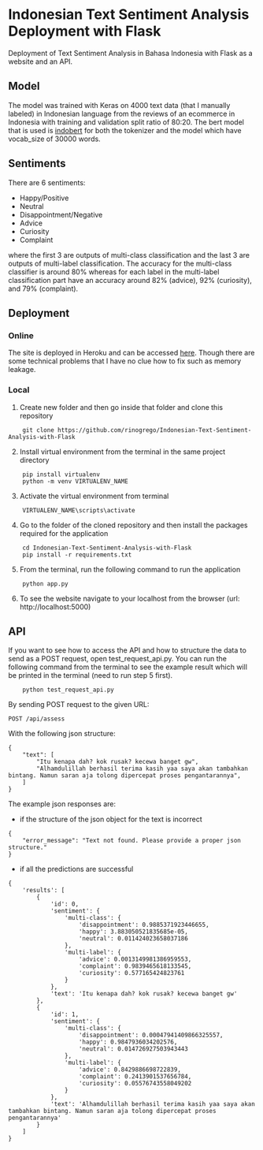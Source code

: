 # Indonesian Text Sentiment Analysis Deployment with Flask

Deployment of Text Sentiment Analysis in Bahasa Indonesia with Flask as a website and an API.

## Model

The model was trained with Keras on 4000 text data (that I manually labeled) in Indonesian language from the reviews of an ecommerce in Indonesia with training and validation split ratio of 80:20. The bert model that is used is [indobert](https://huggingface.co/indobenchmark/indobert-lite-large-p2/) for both the tokenizer and the model which have vocab_size of 30000 words.

## Sentiments

There are 6 sentiments:

- Happy/Positive
- Neutral
- Disappointment/Negative
- Advice
- Curiosity
- Complaint

where the first 3 are outputs of multi-class classification and the last 3 are outputs of multi-label classification. The accuracy for the multi-class classifier is around 80% whereas for each label in the multi-label classification part have an accuracy around 82% (advice), 92% (curiosity), and 79% (complaint).

## Deployment

### Online

The site is deployed in Heroku and can be accessed [here](https://teks-sentimen-analisis.herokuapp.com). Though there are some technical problems that I have no clue how to fix such as memory leakage.

### Local

1. Create new folder and then go inside that folder and clone this repository
```
    git clone https://github.com/rinogrego/Indonesian-Text-Sentiment-Analysis-with-Flask
```
2. Install virtual environment from the terminal in the same project directory
```
    pip install virtualenv
    python -m venv VIRTUALENV_NAME
```
3. Activate the virtual environment from terminal
```
    VIRTUALENV_NAME\scripts\activate
```
4. Go to the folder of the cloned repository and then install the packages required for the application
```
    cd Indonesian-Text-Sentiment-Analysis-with-Flask
    pip install -r requirements.txt
```
5. From the terminal, run the following command to run the application
```
    python app.py
```
6. To see the website navigate to your localhost from the browser (url: http://localhost:5000)

## API
If you want to see how to access the API and how to structure the data to send as a POST request, open test_request_api.py. You can run the following command from the terminal to see the example result which will be printed in the terminal (need to run step 5 first).
```
    python test_request_api.py
```
By sending POST request to the given URL:
```
POST /api/assess
```
With the following json structure:
```
{
    "text": [
        "Itu kenapa dah? kok rusak? kecewa banget gw",
        "Alhamdulillah berhasil terima kasih yaa saya akan tambahkan bintang. Namun saran aja tolong dipercepat proses pengantarannya",
    ]
}
```
The example json responses are:
- if the structure of the json object for the text is incorrect
```
{
    "error_message": "Text not found. Please provide a proper json structure."
}
```
- if all the predictions are successful
```
{
    'results': [
        {
            'id': 0,
            'sentiment': {
                'multi-class': {
                    'disappointment': 0.9885371923446655,
                    'happy': 3.883050521835685e-05,
                    'neutral': 0.011424023658037186
                },
                'multi-label': {
                    'advice': 0.0013149981386959553,
                    'complaint': 0.9839465618133545,
                    'curiosity': 0.577165424823761
                }
            },
            'text': 'Itu kenapa dah? kok rusak? kecewa banget gw'
        },
        {
            'id': 1,
            'sentiment': {
                'multi-class': {
                    'disappointment': 0.00047941409866325557,
                    'happy': 0.9847936034202576,
                    'neutral': 0.014726927503943443
                },
                'multi-label': {
                    'advice': 0.8429886698722839,
                    'complaint': 0.2413901537656784,
                    'curiosity': 0.05576743558049202
                }
            },
            'text': 'Alhamdulillah berhasil terima kasih yaa saya akan tambahkan bintang. Namun saran aja tolong dipercepat proses pengantarannya'
        }
    ]
}
```